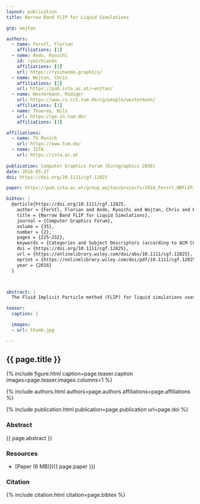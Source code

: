 ```yaml
---
layout: publication
title: Narrow Band FLIP for Liquid Simulations

grp: wojtan

authors:
  - name: Ferstl, Florian
    affiliations: [1]
  - name: Ando, Ryoichi
    id: ryoichiando
    affiliations: [2]
    url: https://ryichando.graphics/
  - name: Wojtan, Chris
    affiliations: [2]
    url: https://pub.ista.ac.at/~wojtan/
  - name: Westermann, Rüdiger
    url: https://www.cs.cit.tum.de/cg/people/westermann/
    affiliations: [1]
  - name: Thuerey, Nils
    url: https://ge.in.tum.de/
    affiliations: [1]

affiliations:
  - name: TU Munich
    url: https://www.tum.de/
  - name: ISTA
    url: https://ista.ac.at
  
publication: Computer Graphics Forum (Eurographics 2016)
date: 2016-05-27
doi: https://doi.org/10.1111/cgf.12825

paper: https://pub.ista.ac.at/group_wojtan/projects/2016_Ferstl_NBFLIP/nbflip.pdf

bibtex: |
  @article{https://doi.org/10.1111/cgf.12825,
    author = {Ferstl, Florian and Ando, Ryoichi and Wojtan, Chris and Westermann, Rüdiger and Thuerey, Nils},
    title = {Narrow Band FLIP for Liquid Simulations},
    journal = {Computer Graphics Forum},
    volume = {35},
    number = {2},
    pages = {225-232},
    keywords = {Categories and Subject Descriptors (according to ACM CCS), I.3.7 Computer Graphics: Three-Dimensional Graphics and Realism—Animation},
    doi = {https://doi.org/10.1111/cgf.12825},
    url = {https://onlinelibrary.wiley.com/doi/abs/10.1111/cgf.12825},
    eprint = {https://onlinelibrary.wiley.com/doi/pdf/10.1111/cgf.12825},
    year = {2016}
  }



abstract: |
  The Fluid Implicit Particle method (FLIP) for liquid simulations uses particles to reduce numerical dissipation and provide important visual cues for events like complex splashes and small-scale features near the liquid surface. Unfortunately, FLIP simulations can be computationally expensive, because they require a dense sampling of particles to fill the entire liquid volume. Furthermore, the vast majority of these FLIP particles contribute nothing to the fluid's visual appearance, especially for larger volumes of liquid. We present a method that only uses FLIP particles within a narrow band of the liquid surface, while efficiently representing the remaining inner volume on a regular grid. We show that a naïve realization of this idea introduces unstable and uncontrollable energy fluctuations, and we propose a novel coupling scheme between FLIP particles and regular grid which overcomes this problem. Our method drastically reduces the particle count and simulation times while yielding results that are nearly indistinguishable from regular FLIP simulations. Our approach is easy to integrate into any existing FLIP implementation.

teaser:
  caption: |

  images:
  - url: thumb.jpg

---
```


## {{ page.title }}

{% include figure.html caption=page.teaser.caption images=page.teaser.images columns=1 %}

{% include authors.html authors=page.authors affiliations=page.affiliations %}

{% include publication.html publication=page.publication url=page.doi %}

### Abstract

{{ page.abstract }}

### Resources

* [Paper (6 MB)]({{ page.paper }})

### Citation

{% include citation.html citation=page.bibtex %}
